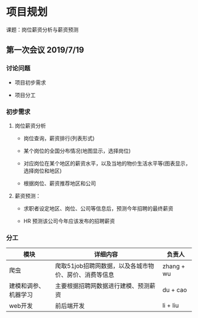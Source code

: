 # 项目规划

课题：岗位薪资分析与薪资预测

## 第一次会议 2019/7/19

### 讨论问题

- 项目初步需求

- 项目分工

### 初步需求

1. 岗位薪资分析

    - 岗位查询，薪资排行(列表形式)

    - 某个岗位的全国分布情况(地图显示，选择岗位)

    - 对应岗位在某个地区的薪资水平，以及当地的物价生活水平等(图表显示，选择岗位和地区)

    - 根据岗位、薪资推荐地区和公司

2. 薪资预测：

    - 求职者设定地区、岗位、公司等信息后，预测今年招聘的最终薪资

    - HR 预测该公司今年应该发布的招聘薪资

### 分工

|模块|详细内容|负责人|
|---|---|---|
|爬虫|爬取51job招聘网数据，以及各城市物价、房价、消费等信息|zhang + wu|
|建模和调参、机器学习|主要根据招聘网数据进行建模、预测薪资|du + cao|
|web开发|前后端开发|li + liu|
